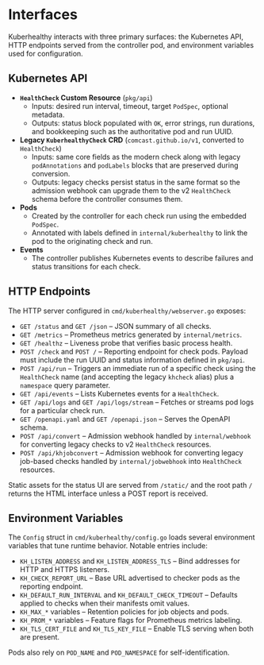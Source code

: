 # Interfaces

Kuberhealthy interacts with three primary surfaces: the Kubernetes API, HTTP
endpoints served from the controller pod, and environment variables used for
configuration.

## Kubernetes API

- **`HealthCheck` Custom Resource** (`pkg/api`)
  - Inputs: desired run interval, timeout, target `PodSpec`, optional metadata.
  - Outputs: status block populated with `OK`, error strings, run durations, and
    bookkeeping such as the authoritative pod and run UUID.
- **Legacy `KuberhealthyCheck` CRD** (`comcast.github.io/v1`, converted to
  `HealthCheck`)
  - Inputs: same core fields as the modern check along with legacy `podAnnotations`
    and `podLabels` blocks that are preserved during conversion.
  - Outputs: legacy checks persist status in the same format so the admission
    webhook can upgrade them to the v2 `HealthCheck` schema before the controller
    consumes them.
- **Pods**
  - Created by the controller for each check run using the embedded `PodSpec`.
  - Annotated with labels defined in `internal/kuberhealthy` to link the pod to
    the originating check and run.
- **Events**
  - The controller publishes Kubernetes events to describe failures and status
    transitions for each check.

## HTTP Endpoints

The HTTP server configured in `cmd/kuberhealthy/webserver.go` exposes:

- `GET /status` and `GET /json` – JSON summary of all checks.
- `GET /metrics` – Prometheus metrics generated by `internal/metrics`.
- `GET /healthz` – Liveness probe that verifies basic process health.
- `POST /check` and `POST /` – Reporting endpoint for check pods. Payload must
  include the run UUID and status information defined in `pkg/api`.
- `POST /api/run` – Triggers an immediate run of a specific check using
  the `HealthCheck` name (and accepting the legacy `khcheck` alias) plus a
  `namespace` query parameter.
- `GET /api/events` – Lists Kubernetes events for a `HealthCheck`.
- `GET /api/logs` and `GET /api/logs/stream` – Fetches or streams pod logs for a
  particular check run.
- `GET /openapi.yaml` and `GET /openapi.json` – Serves the OpenAPI schema.
- `POST /api/convert` – Admission webhook handled by `internal/webhook` for
  converting legacy checks to v2 `HealthCheck` resources.
- `POST /api/khjobconvert` – Admission webhook for converting legacy job-based
  checks handled by `internal/jobwebhook` into `HealthCheck` resources.

Static assets for the status UI are served from `/static/` and the root path `/`
returns the HTML interface unless a POST report is received.

## Environment Variables

The `Config` struct in `cmd/kuberhealthy/config.go` loads several environment
variables that tune runtime behavior. Notable entries include:

- `KH_LISTEN_ADDRESS` and `KH_LISTEN_ADDRESS_TLS` – Bind addresses for HTTP and
  HTTPS listeners.
- `KH_CHECK_REPORT_URL` – Base URL advertised to checker pods as the reporting
  endpoint.
- `KH_DEFAULT_RUN_INTERVAL` and `KH_DEFAULT_CHECK_TIMEOUT` – Defaults applied to
  checks when their manifests omit values.
- `KH_MAX_*` variables – Retention policies for job objects and pods.
- `KH_PROM_*` variables – Feature flags for Prometheus metrics labeling.
- `KH_TLS_CERT_FILE` and `KH_TLS_KEY_FILE` – Enable TLS serving when both are
  present.

Pods also rely on `POD_NAME` and `POD_NAMESPACE` for self-identification.
